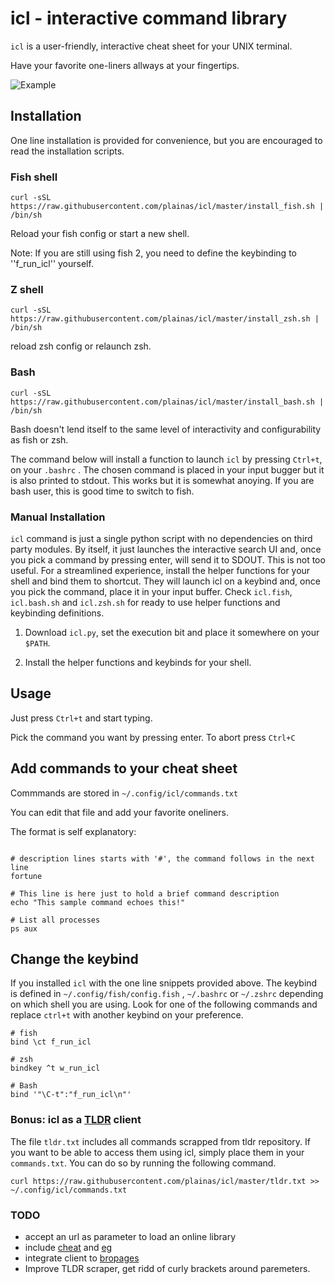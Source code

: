 # icl - interactive command library

`icl` is a user-friendly, interactive cheat sheet for your UNIX terminal.

Have your favorite one-liners allways at your fingertips.

![Example](./screencast.svg)

## Installation

One line installation is provided for convenience, but you are encouraged to read the installation scripts.

### Fish shell

```shellscript
curl -sSL https://raw.githubusercontent.com/plainas/icl/master/install_fish.sh | /bin/sh
```

Reload your fish config or start a new shell.

Note:
If you are still using fish 2, you need to define the keybinding to ''f_run_icl'' yourself.


### Z shell

```shellscript
curl -sSL https://raw.githubusercontent.com/plainas/icl/master/install_zsh.sh | /bin/sh
```

reload zsh config or relaunch zsh.

### Bash


```shellscript
curl -sSL https://raw.githubusercontent.com/plainas/icl/master/install_bash.sh | /bin/sh
```

Bash doesn't lend itself to the same level of interactivity and configurability as fish or zsh.

The command below will install a function to launch `icl` by pressing `Ctrl+t`, on your `.bashrc` .
The chosen command is placed in your input bugger but it is also printed to stdout. This works but
it is somewhat anoying. If you are bash user, this is good time to switch to fish.


### Manual Installation

`icl` command is just a single python script with no dependencies on third party modules. By itself, it just launches the interactive search UI and, once you pick a command by pressing enter, will send it to SDOUT. This is not too useful. For a streamlined experience, install the helper functions for your shell and bind them to shortcut. They will launch icl on a keybind and, once you pick the command, place it in your input buffer. Check `icl.fish`, `icl.bash.sh` and `icl.zsh.sh` for ready to use helper functions and keybinding definitions.

1. Download `icl.py`, set the execution bit and place it somewhere on your `$PATH`.

2. Install the helper functions and keybinds for your shell.

## Usage

Just press `Ctrl+t` and start typing.

Pick the command you want by pressing enter. To abort press `Ctrl+C`

## Add commands to your cheat sheet

Commmands are stored in `~/.config/icl/commands.txt`

You can edit that file and add your favorite oneliners.

The format is self explanatory:

```shellscript

# description lines starts with '#', the command follows in the next line
fortune

# This line is here just to hold a brief command description
echo "This sample command echoes this!" 

# List all processes
ps aux

```

## Change the keybind

If you installed `icl` with the one line snippets provided above. The keybind is defined in `~/.config/fish/config.fish` , `~/.bashrc` or `~/.zshrc` depending on which shell you are using. Look for one of the following commands and replace `ctrl+t` with another keybind on your preference.

```shellscript
# fish
bind \ct f_run_icl

# zsh
bindkey ^t w_run_icl

# Bash
bind '"\C-t":"f_run_icl\n"'
```

### Bonus: icl as a [TLDR](https://tldr.sh/) client
The file `tldr.txt` includes all commands scrapped from tldr repository. If you want to be able to access them using icl, simply place them in your `commands.txt`. You can do so by running the following command.
```
curl https://raw.githubusercontent.com/plainas/icl/master/tldr.txt >> ~/.config/icl/commands.txt
```

### TODO
* accept an url as parameter to load an online library
* include [cheat](https://github.com/cheat/cheat) and [eg](https://github.com/srsudar/eg)
* integrate client to [bropages](http://bropages.org/)
* Improve TLDR scraper, get ridd of curly brackets around paremeters.
